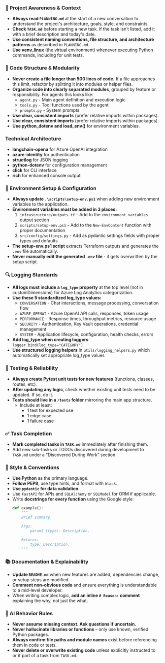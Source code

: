 ### 🔄 Project Awareness & Context
- **Always read `PLANNING.md`** at the start of a new conversation to understand the project's architecture, goals, style, and constraints.
- **Check `TASK.md`** before starting a new task. If the task isn’t listed, add it with a brief description and today's date.
- **Use consistent naming conventions, file structure, and architecture patterns** as described in `PLANNING.md`.
- **Use venv_linux** (the virtual environment) whenever executing Python commands, including for unit tests.

### 🧱 Code Structure & Modularity
- **Never create a file longer than 500 lines of code.** If a file approaches this limit, refactor by splitting it into modules or helper files.
- **Organize code into clearly separated modules**, grouped by feature or responsibility.
  For agents this looks like:
    - `agent.py` - Main agent definition and execution logic 
    - `tools.py` - Tool functions used by the agent 
    - `prompts.py` - System prompts
- **Use clear, consistent imports** (prefer relative imports within packages).
- **Use clear, consistent imports** (prefer relative imports within packages).
- **Use python_dotenv and load_env()** for environment variables.

### Technical Architecture
- **langchain-opena** for Azure OpenAI integration
- **azure-identity** for authentication
- **structlog** for JSON logging
- **python-dotenv** for configuration management
- **click** for CLI interface
- **rich** for enhanced console output

### 🚀 Environment Setup & Configuration
- **Always update `.\scripts\setup-env.ps1`** when adding new environment variables to the application.
- **Environment variables must be added in 3 places:**
  1. `infrastructure/outputs.tf` - Add to the `environment_variables` output section
  2. `scripts/setup-env.ps1` - Add to the `New-EnvContent` function with proper documentation
  3. `src/config/settings.py` - Add as pydantic settings fields with proper types and defaults
- **The setup-env.ps1 script** extracts Terraform outputs and generates the `.env` file automatically.
- **Never manually edit the generated `.env` file** - it gets overwritten by the setup script.

### 🔍 Logging Standards
- **All logs must include a `log_type` property** at the top level (not in customDimensions) for Azure Log Analytics categorization.
- **Use these 5 standardized log_type values:**
  - `CONVERSATION` - Chat interactions, message processing, conversation flow
  - `AZURE_OPENAI` - Azure OpenAI API calls, responses, token usage
  - `PERFORMANCE` - Response times, throughput metrics, resource usage
  - `SECURITY` - Authentication, Key Vault operations, credential management
  - `SYSTEM` - Application lifecycle, configuration, health checks, errors
- **Add log_type when creating loggers**: `logger.bind(log_type="CATEGORY")`
- **Use structured logging helpers** in `utils/logging_helpers.py` which automatically set appropriate log_type values

### 🧪 Testing & Reliability
- **Always create Pytest unit tests for new features** (functions, classes, routes, etc).
- **After updating any logic**, check whether existing unit tests need to be updated. If so, do it.
- **Tests should live in a `/tests` folder** mirroring the main app structure.
  - Include at least:
    - 1 test for expected use
    - 1 edge case
    - 1 failure case

### ✅ Task Completion
- **Mark completed tasks in `TASK.md`** immediately after finishing them.
- Add new sub-tasks or TODOs discovered during development to `TASK.md` under a “Discovered During Work” section.

### 📎 Style & Conventions
- **Use Python** as the primary language.
- **Follow PEP8**, use type hints, and format with `black`.
- **Use `pydantic` for data validation**.
- Use `FastAPI` for APIs and `SQLAlchemy` or `SQLModel` for ORM if applicable.
- Write **docstrings for every function** using the Google style:
  ```python
  def example():
      """
      Brief summary.

      Args:
          param1 (type): Description.

      Returns:
          type: Description.
      """
  ```

### 📚 Documentation & Explainability
- **Update `README.md`** when new features are added, dependencies change, or setup steps are modified.
- **Comment non-obvious code** and ensure everything is understandable to a mid-level developer.
- When writing complex logic, **add an inline `# Reason:` comment** explaining the why, not just the what.

### 🧠 AI Behavior Rules
- **Never assume missing context. Ask questions if uncertain.**
- **Never hallucinate libraries or functions** – only use known, verified Python packages.
- **Always confirm file paths and module names** exist before referencing them in code or tests.
- **Never delete or overwrite existing code** unless explicitly instructed to or if part of a task from `TASK.md`.